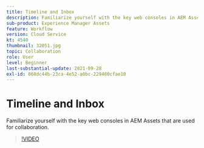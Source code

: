 ```yaml
---
title: Timeline and Inbox
description: Familiarize yourself with the key web consoles in AEM Assets that are used for collaboration.
sub-product: Experience Manager Assets
feature: Workflow
version: Cloud Service
kt: 4540
thumbnail: 32051.jpg
topic: Collaboration
role: User
level: Beginner
last-substantial-update: 2021-09-28
exl-id: 868dc44b-23ca-4e52-a0bc-229480cfae10
---
```

# Timeline and Inbox

Familiarize yourself with the key web consoles in AEM Assets that are used for collaboration.

>[!VIDEO](https://video.tv.adobe.com/v/32051/?quality=12&learn=on&hidetitle=true)
